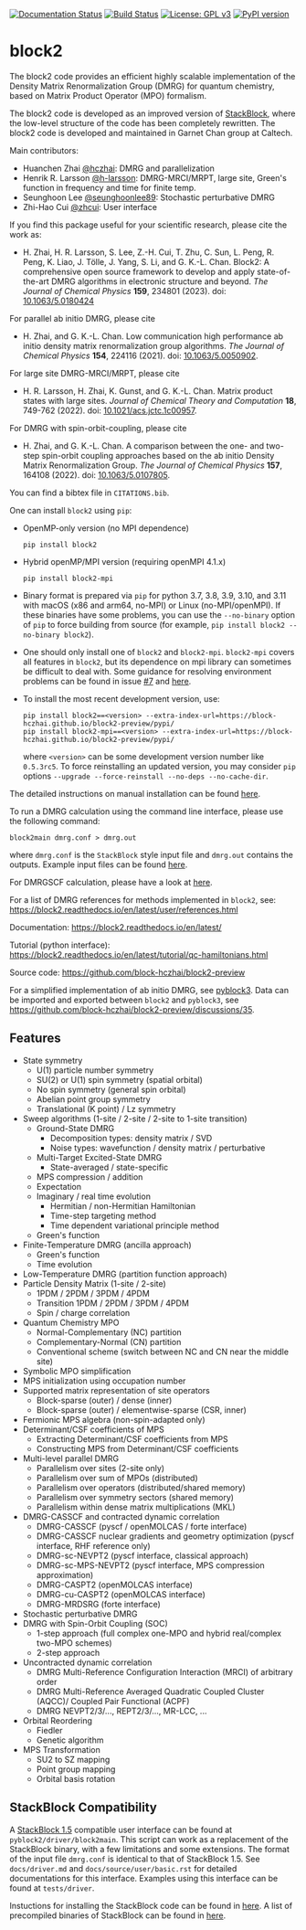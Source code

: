 
[![Documentation Status](https://readthedocs.org/projects/block2/badge/?version=latest)](https://block2.readthedocs.io/en/latest/?badge=latest)
[![Build Status](https://github.com/block-hczhai/block2-preview/workflows/build/badge.svg)](https://github.com/block-hczhai/block2-preview/actions/workflows/build.yml)
[![License: GPL v3](https://img.shields.io/badge/License-GPLv3-blue.svg)](https://www.gnu.org/licenses/gpl-3.0)
[![PyPI version](https://badge.fury.io/py/block2.svg)](https://badge.fury.io/py/block2)

block2
======

The block2 code provides an efficient highly scalable
implementation of the Density Matrix Renormalization Group (DMRG) for quantum chemistry,
based on Matrix Product Operator (MPO) formalism.

The block2 code is developed as an improved version of [StackBlock](https://sanshar.github.io/Block/),
where the low-level structure of the code has been completely rewritten.
The block2 code is developed and maintained in Garnet Chan group at Caltech.

Main contributors:

* Huanchen Zhai [@hczhai](https://github.com/hczhai): DMRG and parallelization
* Henrik R. Larsson [@h-larsson](https://github.com/h-larsson): DMRG-MRCI/MRPT, large site, Green's function in frequency and time for finite temp.  
* Seunghoon Lee [@seunghoonlee89](https://github.com/seunghoonlee89): Stochastic perturbative DMRG
* Zhi-Hao Cui [@zhcui](https://github.com/zhcui): User interface

If you find this package useful for your scientific research, please cite the work as:

 - H. Zhai, H. R. Larsson, S. Lee, Z.-H. Cui, T. Zhu, C. Sun, L. Peng, R. Peng, K. Liao, J. Tölle, J. Yang, S. Li, and G. K.-L. Chan. Block2: A comprehensive open source framework to develop and apply state-of-the-art DMRG algorithms in electronic structure and beyond. *The Journal of Chemical Physics* **159**, 234801 (2023). doi: [10.1063/5.0180424](https://doi.org/10.1063/5.0180424)

For parallel ab initio DMRG, please cite

 - H. Zhai, and G. K.-L. Chan. Low communication high performance ab initio density matrix renormalization group algorithms. *The Journal of Chemical Physics* **154**, 224116 (2021). doi: [10.1063/5.0050902](https://doi.org/10.1063/5.0050902).

For large site DMRG-MRCI/MRPT, please cite

 - H. R. Larsson, H. Zhai, K. Gunst, and G. K.-L. Chan. Matrix product states with large sites. *Journal of Chemical Theory and Computation* **18**, 749-762 (2022). doi: [10.1021/acs.jctc.1c00957](https://doi.org/10.1021/acs.jctc.1c00957).

For DMRG with spin-orbit-coupling, please cite

 - H. Zhai, and G. K.-L. Chan. A comparison between the one- and two-step spin-orbit coupling approaches based on the ab initio Density Matrix Renormalization Group. *The Journal of Chemical Physics* **157**, 164108 (2022). doi: [10.1063/5.0107805](https://doi.org/10.1063/5.0107805).

You can find a bibtex file in `CITATIONS.bib`.

One can install ``block2`` using ``pip``:

* OpenMP-only version (no MPI dependence)

      pip install block2

* Hybrid openMP/MPI version (requiring openMPI 4.1.x)

      pip install block2-mpi

* Binary format is prepared via ``pip`` for python 3.7, 3.8, 3.9, 3.10, and 3.11 with macOS (x86 and arm64, no-MPI) or Linux (no-MPI/openMPI). If these binaries have some problems, you can use the ``--no-binary`` option of ``pip`` to force building from source (for example, ``pip install block2 --no-binary block2``).

* One should only install one of ``block2`` and ``block2-mpi``. ``block2-mpi`` covers all features in ``block2``, but its dependence on mpi library can sometimes be difficult to deal with. Some guidance for resolving environment problems can be found in issue [#7](https://github.com/block-hczhai/block2-preview/issues/7) and [here](https://block2.readthedocs.io/en/latest/user/installation.html#installation-with-anaconda).

* To install the most recent development version, use:

      pip install block2==<version> --extra-index-url=https://block-hczhai.github.io/block2-preview/pypi/
      pip install block2-mpi==<version> --extra-index-url=https://block-hczhai.github.io/block2-preview/pypi/

  where ``<version>`` can be some development version number like ``0.5.3rc5``. To force reinstalling an updated version, you may consider ``pip`` options ``--upgrade --force-reinstall --no-deps --no-cache-dir``.

The detailed instructions on manual installation can be found [here](https://block2.readthedocs.io/en/latest/user/installation.html#manual-installation).

To run a DMRG calculation using the command line interface, please use the following command:

    block2main dmrg.conf > dmrg.out

where ``dmrg.conf`` is the ``StackBlock`` style input file and ``dmrg.out`` contains the outputs.
Example input files can be found [here](https://block2.readthedocs.io/en/latest/user/basic.html).

For DMRGSCF calculation, please have a look at [here](https://block2.readthedocs.io/en/latest/user/dmrg-scf.html).

For a list of DMRG references for methods implemented in ``block2``, see: https://block2.readthedocs.io/en/latest/user/references.html

Documentation: https://block2.readthedocs.io/en/latest/

Tutorial (python interface): https://block2.readthedocs.io/en/latest/tutorial/qc-hamiltonians.html

Source code: https://github.com/block-hczhai/block2-preview

For a simplified implementation of ab initio DMRG, see [pyblock3](https://github.com/block-hczhai/pyblock3-preview). Data can be imported and exported between ``block2`` and ``pyblock3``, see https://github.com/block-hczhai/block2-preview/discussions/35.

Features
--------

* State symmetry
    * U(1) particle number symmetry
    * SU(2) or U(1) spin symmetry (spatial orbital)
    * No spin symmetry (general spin orbital)
    * Abelian point group symmetry
    * Translational (K point) / Lz symmetry
* Sweep algorithms (1-site / 2-site / 2-site to 1-site transition)
    * Ground-State DMRG
        * Decomposition types: density matrix / SVD
        * Noise types: wavefunction / density matrix / perturbative
    * Multi-Target Excited-State DMRG
        * State-averaged / state-specific
    * MPS compression / addition
    * Expectation
    * Imaginary / real time evolution
        * Hermitian / non-Hermitian Hamiltonian
        * Time-step targeting method
        * Time dependent variational principle method
    * Green's function
* Finite-Temperature DMRG (ancilla approach)
    * Green's function
    * Time evolution
* Low-Temperature DMRG (partition function approach)
* Particle Density Matrix (1-site / 2-site)
    * 1PDM / 2PDM / 3PDM / 4PDM
    * Transition 1PDM / 2PDM / 3PDM / 4PDM
    * Spin / charge correlation
* Quantum Chemistry MPO
    * Normal-Complementary (NC) partition
    * Complementary-Normal (CN) partition
    * Conventional scheme (switch between NC and CN near the middle site)
* Symbolic MPO simplification
* MPS initialization using occupation number
* Supported matrix representation of site operators
    * Block-sparse (outer) / dense (inner)
    * Block-sparse (outer) / elementwise-sparse (CSR, inner)
* Fermionic MPS algebra (non-spin-adapted only)
* Determinant/CSF coefficients of MPS
    * Extracting Determinant/CSF coefficients from MPS
    * Constructing MPS from Determinant/CSF coefficients
* Multi-level parallel DMRG
    * Parallelism over sites (2-site only)
    * Parallelism over sum of MPOs (distributed)
    * Parallelism over operators (distributed/shared memory)
    * Parallelism over symmetry sectors (shared memory)
    * Parallelism within dense matrix multiplications (MKL)
* DMRG-CASSCF and contracted dynamic correlation
    * DMRG-CASSCF (pyscf / openMOLCAS / forte interface)
    * DMRG-CASSCF nuclear gradients and geometry optimization (pyscf interface, RHF reference only)
    * DMRG-sc-NEVPT2 (pyscf interface, classical approach)
    * DMRG-sc-MPS-NEVPT2 (pyscf interface, MPS compression approximation)
    * DMRG-CASPT2 (openMOLCAS interface)
    * DMRG-cu-CASPT2 (openMOLCAS interface)
    * DMRG-MRDSRG (forte interface)
* Stochastic perturbative DMRG
* DMRG with Spin-Orbit Coupling (SOC)
    * 1-step approach (full complex one-MPO and hybrid real/complex two-MPO schemes)
    * 2-step approach
* Uncontracted dynamic correlation
    * DMRG Multi-Reference Configuration Interaction (MRCI) of arbitrary order
    * DMRG Multi-Reference Averaged Quadratic Coupled Cluster (AQCC)/ Coupled Pair Functional (ACPF)
    * DMRG NEVPT2/3/..., REPT2/3/..., MR-LCC, ...
* Orbital Reordering
    * Fiedler
    * Genetic algorithm
* MPS Transformation
    * SU2 to SZ mapping
    * Point group mapping
    * Orbital basis rotation

StackBlock Compatibility
------------------------

A [StackBlock 1.5](https://github.com/sanshar/StackBlock) compatible user interface can be found at `pyblock2/driver/block2main`.
This script can work as a replacement of the StackBlock binary, with a few limitations and some extensions.
The format of the input file `dmrg.conf` is identical to that of StackBlock 1.5.
See `docs/driver.md` and `docs/source/user/basic.rst` for detailed documentations for this interface.
Examples using this interface can be found at `tests/driver`.

Instuctions for installing the StackBlock code can be found in [here](https://block2.readthedocs.io/en/latest/user/mps-io.html#stackblock-installation). A list of precompiled binaries of StackBlock can be found in [here](https://github.com/hczhai/StackBlock/releases/tag/v1.5.3).
